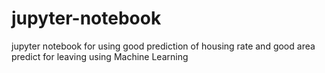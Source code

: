 # jupyter-notebook
jupyter notebook for using good prediction of housing rate and good area predict for leaving using Machine Learning
